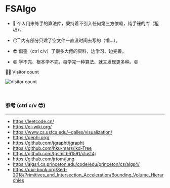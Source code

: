 # FSAlgo

- :shit: 个人用来练手的算法库，秉持着不引入任何第三方依赖，纯手锉的库（粗稿）。
- :sleeping: 内有部分只建了空文件一直没时间去写的（懒...）。
- :sunglasses: 借鉴（ctrl c/v）了很多大佬的资料，边学习、边完善。

- :weary: 学不完、根本学不完，每学完一种算法、就又发现更多种。:weary:


👨‍💻 Visitor count

![Visitor count](https://profile-counter.glitch.me/FSAlgo/count.svg)

<br>

### 参考 (ctrl c/v :sunglasses:)

---
- https://leetcode.cn/
- https://oi-wiki.org/
- https://www.cs.usfca.edu/~galles/visualization/
- https://gephi.org/
- https://github.com/jgrapht/jgrapht
- https://github.com/hku-mars/ikd-Tree
- https://github.com/tgsmith61591/clust4j
- https://github.com/jrtom/jung
- https://algs4.cs.princeton.edu/code/edu/princeton/cs/algs4/
- https://pbr-book.org/3ed-2018/Primitives_and_Intersection_Acceleration/Bounding_Volume_Hierarchies
